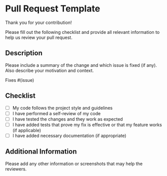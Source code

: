 # Pull Request Template

Thank you for your contribution!

Please fill out the following checklist and provide all relevant information to help us review your pull request.

## Description

Please include a summary of the change and which issue is fixed (if any). Also describe your motivation and context.

Fixes #(issue)

## Checklist
- [ ] My code follows the project style and guidelines
- [ ] I have performed a self-review of my code
- [ ] I have tested the changes and they work as expected
- [ ] I have added tests that prove my fix is effective or that my feature works (if applicable)
- [ ] I have added necessary documentation (if appropriate)

## Additional Information

Please add any other information or screenshots that may help the reviewers. 